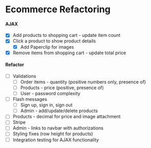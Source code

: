 # Ecommerce Refactoring

#### AJAX
- [x] Add products to shopping cart - update item count
- [x] Click a product to show product details
  - [x] Add Paperclip for images
- [x] Remove items from shopping cart - update total price

#### Refactor
- [ ] Validations
  - [ ] Order items - quantity (positive numbers only, presence of)
  - [ ] Products - price (positive, presence of)
  - [ ] User - password complexity
- [ ] Flash messages
  - [ ] Sign up, sign in, sign out
  - [ ] Admin - add/update/delete products
- [ ] Products - decimal for price and image attachment
- [ ] Stripe
- [ ] Admin - links to navbar with authorizations
- [ ] Styling fixes (row height for products)
- [ ] Integration testing for AJAX functionality
